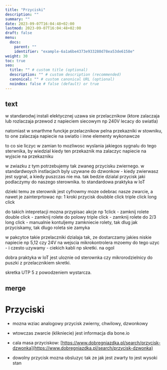 ```yaml
---
title: "Przyciski"
description: ""
summary: ""
date: 2023-09-07T16:04:48+02:00
lastmod: 2023-09-07T16:04:48+02:00
draft: false
menu:
  docs:
    parent: ""
    identifier: "example-6a1a6be4373e933280d78ea53de6158e"
weight: 30
toc: true
seo:
  title: "" # custom title (optional)
  description: "" # custom description (recommended)
  canonical: "" # custom canonical URL (optional)
  noindex: false # false (default) or true
---
```


## text

w standarodwj instali elektycznej uzawa sie przelacznikow (ktore zalaczaja lub rozlaczaja przewod z napieciem siecowym np 240V lecacy do swiatla)

natomiast w smarthme funckje przelacznikow pelna przekazniki  w stowniku, to one zalaczaja napiecie na swiatlo i inne elementy wykonawcze

to co sie liczyc w zamian to mozliwosc wyslania jakiegos sygnalu do tego sterwnika, by wiedzial kiedy ten przekaznik ma zalaczyc napiecie na wyjscie na przekazniku

w zwiazku z tym potrzebujemy tak zwaneg przycisku zwiernego. w standardwoych instlacjach byly uzywane do dzwonkow - kiedy zwierwasz jest sygnal, a kiedy puszczas nie ma. tak bedzie dzialal przycisk jaki podlaczymy do naszego sterownika. to standardowa praktyka w IoT

dzieki temu ze sterownik jest cyfrowmy moze odebrac nasze zwarcie, a nawet je zainterprtowac np:
1 kroki przycisk
doubble click
triple click
long click

do takich intepretacji mozna przypisac akcje np
1click - zamknij rolete
double click - zamknij rolete do polowy
triple click - zamknij rolete do 2/3
long click - manualnie kontuljemy zamkniecie rolety, tak dlug jak przyciskamy, tak dlugo roleta sie zamyka

w pakcytce takie przelaczniki dzialaja tak, ze dostarczamy jakies niskie napiecie np 5,12 czy 24V na wejscia mikrokontrolera
mzoemy do tego uzyc - i czesto uzywamy - ciekich kabli np skretki. na ogol

dobra praktyka w IoT jest uloznie od sterownka czy mikrorodzielnicy do puszki z przelacznikiem skretki.

skretka UTP 5 z powodzeniem wystarcza.

## merge

# Przyciski

-   mozna wziac analogowy przycisk zwierny, chwilowy, dzwonkowy

-   wtowczas zwarcie (klikniecie) jest informacja dla bone.io

-   cala masa przyciskow: [https://www.dobregniazdka.pl/search/przycisk-dzwonka](https://www.dobregniazdka.pl/search/przycisk-dzwonka)

-   dowolny przycisk mozna obsluzyc tak ze jak jest zwarty to jest wysoki stan
